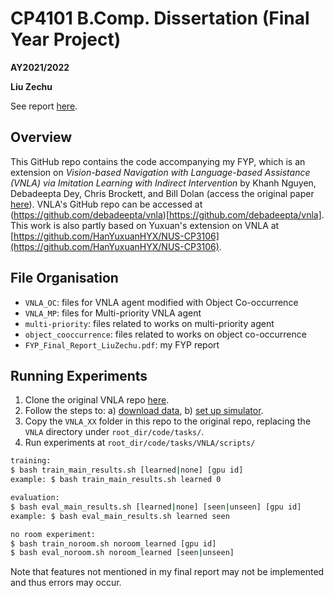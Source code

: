 # CP4101 B.Comp. Dissertation (Final Year Project)

**AY2021/2022**

**Liu Zechu**

See report [here](https://github.com/LiuZechu/vnla/blob/master/FYP_Final_Report_LiuZechu.pdf).

## Overview
This GitHub repo contains the code accompanying my FYP, which is an extension on _Vision-based Navigation with Language-based Assistance (VNLA) via Imitation Learning with Indirect Intervention_ by Khanh Nguyen, Debadeepta Dey, Chris Brockett, and Bill Dolan (access the original paper [here](1812.04155)). VNLA's GitHub repo can be accessed at (https://github.com/debadeepta/vnla)[https://github.com/debadeepta/vnla]. This work is also partly based on Yuxuan's extension on VNLA at [https://github.com/HanYuxuanHYX/NUS-CP3106](https://github.com/HanYuxuanHYX/NUS-CP3106).

## File Organisation
- `VNLA_OC`: files for VNLA agent modified with Object Co-occurrence
- `VNLA_MP`: files for Multi-priority VNLA agent
- `multi-priority`: files related to works on multi-priority agent
- `object_cooccurrence`: files related to works on object co-occurrence
- `FYP_Final_Report_LiuZechu.pdf`: my FYP report

## Running Experiments
1. Clone the original VNLA repo [here](https://github.com/debadeepta/vnla).
2. Follow the steps to:
a) [download data](https://github.com/debadeepta/vnla/tree/master/data),
b) [set up simulator](https://github.com/debadeepta/vnla/tree/master/code).
3. Copy the `VNLA_XX` folder in this repo to the original repo, replacing the `VNLA` directory under `root_dir/code/tasks/`.
4. Run experiments at `root_dir/code/tasks/VNLA/scripts/`

```bash
training:
$ bash train_main_results.sh [learned|none] [gpu id]
example: $ bash train_main_results.sh learned 0

evaluation:
$ bash eval_main_results.sh [learned|none] [seen|unseen] [gpu id]
example: $ bash eval_main_results.sh learned seen

no room experiment:
$ bash train_noroom.sh noroom_learned [gpu id]
$ bash eval_noroom.sh noroom_learned [seen|unseen]
```

Note that features not mentioned in my final report may not be implemented and thus errors may occur.

